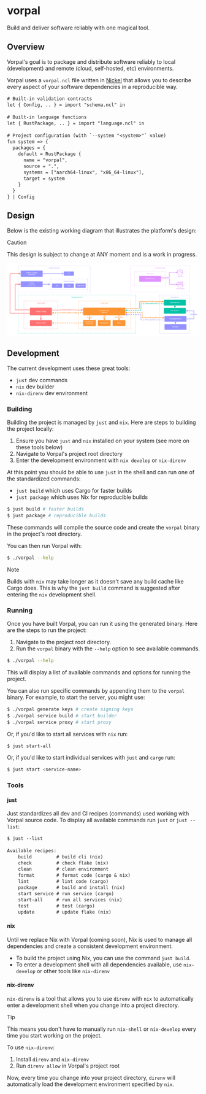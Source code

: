 # vorpal

Build and deliver software reliably with one magical tool.

## Overview

Vorpal's goal is to package and distribute software reliably to local (development) and remote (cloud, self-hosted, etc) environments.

Vorpal uses a `vorpal.ncl` file written in [Nickel](https://nickel-lang.org/) that allows you to describe every aspect of your software dependencies in a reproducible way.

```
# Built-in validation contracts
let { Config, .. } = import "schema.ncl" in

# Built-in language functions
let { RustPackage, .. } = import "language.ncl" in

# Project configuration (with `--system "<system>"` value)
fun system => {
  packages = {
    default = RustPackage {
      name = "vorpal",
      source = ".",
      systems = ["aarch64-linux", "x86_64-linux"],
      target = system
    }
  }
} | Config
```

## Design

Below is the existing working diagram that illustrates the platform's design:

> [!CAUTION]
> This design is subject to change at ANY moment and is a work in progress.

![vorpal](./vorpal.webp)

## Development

The current development uses these great tools:

- `just` dev commands
- `nix` dev builder
- `nix-direnv` dev environment

### Building

Building the project is managed by `just` and `nix`. Here are steps to building the project locally:

1. Ensure you have `just` and `nix` installed on your system (see more on these tools below)
2. Navigate to Vorpal's project root directory
3. Enter the development environment with `nix develop` or `nix-direnv`

At this point you should be able to use `just` in the shell and can run one of the standardized commands:

- `just build` which uses Cargo for faster builds
- `just package` which uses Nix for reproducible builds

```bash
$ just build # faster builds
$ just package # reproducible builds
```

These commands will compile the source code and create the `vorpal` binary in the project's root directory.

You can then run Vorpal with:

```bash
$ ./vorpal --help
```

> [!NOTE]
> Builds with `nix` may take longer as it doesn't save any build cache like Cargo does. This is why the `just build` command is suggested after entering the `nix` development shell.

### Running

Once you have built Vorpal, you can run it using the generated binary. Here are the steps to run the project:

1. Navigate to the project root directory.
2. Run the `vorpal` binary with the `--help` option to see available commands.

```bash
$ ./vorpal --help
```

This will display a list of available commands and options for running the project.

You can also run specific commands by appending them to the `vorpal` binary. For example, to start the server, you might use:

```bash
$ ./vorpal generate keys # create signing keys
$ ./vorpal service build # start builder
$ ./vorpal service proxy # start proxy
```

Or, if you'd like to start all services with `nix` run:

```bash
$ just start-all
```

Or, if you'd like to start individual services with `just` and `cargo` run:

```bash
$ just start <service-name>
```

### Tools

#### just

Just standardizes all dev and CI recipes (commands) used working with Vorpal source code. To display all available commands run `just` or `just --list`:

```
$ just --list

Available recipes:
    build         # build cli (nix)
    check         # check flake (nix)
    clean         # clean environment
    format        # format code (cargo & nix)
    lint          # lint code (cargo)
    package       # build and install (nix)
    start service # run service (cargo)
    start-all     # run all services (nix)
    test          # test (cargo)
    update        # update flake (nix)
```

#### nix

Until we replace Nix with Vorpal (coming soon), Nix is used to manage all dependencies and create a consistent development environment.

- To build the project using Nix, you can use the command `just build`.
- To enter a development shell with all dependencies available, use `nix-develop` or other tools like `nix-direnv`

#### nix-direnv

`nix-direnv` is a tool that allows you to use `direnv` with `nix` to automatically enter a development shell when you change into a project directory.

> [!TIP]
> This means you don't have to manually run `nix-shell` or `nix-develop` every time you start working on the project.

To use `nix-direnv`:

1. Install `direnv` and `nix-direnv`
2. Run `direnv allow` in Vorpal's project root

Now, every time you change into your project directory, `direnv` will automatically load the development environment specified by `nix`.
